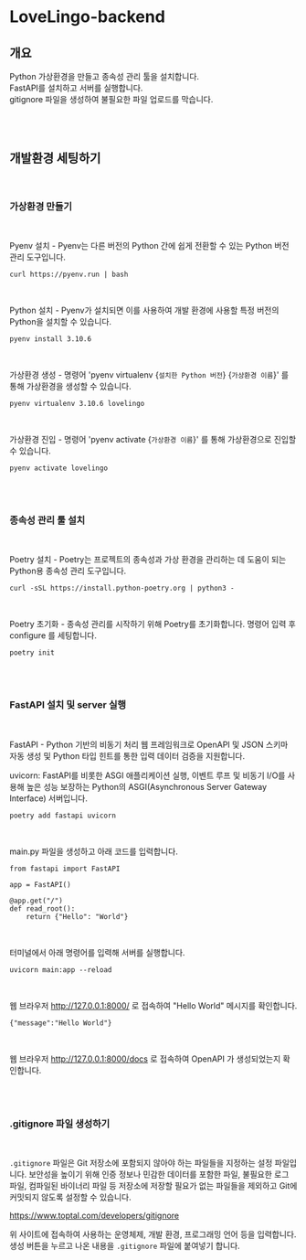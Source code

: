 # LoveLingo-backend

## 개요

Python 가상환경을 만들고 종속성 관리 툴을 설치합니다.  
FastAPI를 설치하고 서버를 실행합니다.  
gitignore 파일을 생성하여 불필요한 파일 업로드를 막습니다. 

<br><br>

## 개발환경 세팅하기

<br>

### 가상환경 만들기

<br>

Pyenv 설치 - Pyenv는 다른 버전의 Python 간에 쉽게 전환할 수 있는 Python 버전 관리 도구입니다.
```
curl https://pyenv.run | bash
```

<br>

Python 설치 - Pyenv가 설치되면 이를 사용하여 개발 환경에 사용할 특정 버전의 Python을 설치할 수 있습니다.
```
pyenv install 3.10.6
```

<br>

가상환경 생성 - 명령어 'pyenv virtualenv {`설치한 Python 버전`} {`가상환경 이름`}' 를 통해 가상환경을 생성할 수 있습니다.
```
pyenv virtualenv 3.10.6 lovelingo
```

<br>

가상환경 진입 - 명령어 'pyenv activate {`가상환경 이름`}' 를 통해 가상환경으로 진입할 수 있습니다.
```
pyenv activate lovelingo
```


<br><br>

### 종속성 관리 툴 설치

<br>

Poetry 설치 - Poetry는 프로젝트의 종속성과 가상 환경을 관리하는 데 도움이 되는 Python용 종속성 관리 도구입니다. 
```
curl -sSL https://install.python-poetry.org | python3 -
```

<br>

Poetry 초기화 - 종속성 관리를 시작하기 위해 Poetry를 초기화합니다. 명령어 입력 후 configure 를 세팅합니다.
```
poetry init
```


<br><br>

### FastAPI 설치 및 server 실행

<br>

FastAPI - Python 기반의 비동기 처리 웹 프레임워크로 OpenAPI 및 JSON 스키마 자동 생성 및 Python 타입 힌트를 통한 입력 데이터 검증을 지원합니다.

uvicorn: FastAPI를 비롯한 ASGI 애플리케이션 실행, 이벤트 루프 및 비동기 I/O를 사용해 높은 성능 보장하는 Python의 ASGI(Asynchronous Server Gateway Interface) 서버입니다.

```
poetry add fastapi uvicorn
```

<br>

main.py 파일을 생성하고 아래 코드를 입력합니다.
```
from fastapi import FastAPI

app = FastAPI()

@app.get("/")
def read_root():
    return {"Hello": "World"}
```

<br>

터미널에서 아래 명령어를 입력해 서버를 실행합니다.
```
uvicorn main:app --reload
```

<br>

웹 브라우저 http://127.0.0.1:8000/ 로 접속하여 "Hello World" 메시지를 확인합니다.
```
{"message":"Hello World"}
```

<br>

웹 브라우저 http://127.0.0.1:8000/docs 로 접속하여 OpenAPI 가 생성되었는지 확인합니다.

<br><br>

### .gitignore 파일 생성하기

<br>


`.gitignore` 파일은 Git 저장소에 포함되지 않아야 하는 파일들을 지정하는 설정 파일입니다. 보안성을 높이기 위해 인증 정보나 민감한 데이터를 포함한 파일, 불필요한 로그 파일, 컴파일된 바이너리 파일 등 저장소에 저장할 필요가 없는 파일들을 제외하고 Git에 커밋되지 않도록 설정할 수 있습니다.

https://www.toptal.com/developers/gitignore

위 사이트에 접속하여 사용하는 운영체제, 개발 환경, 프로그래밍 언어 등을 입력합니다. 생성 버튼을 누르고 나온 내용을 `.gitignore` 파일에 붙여넣기 합니다.
